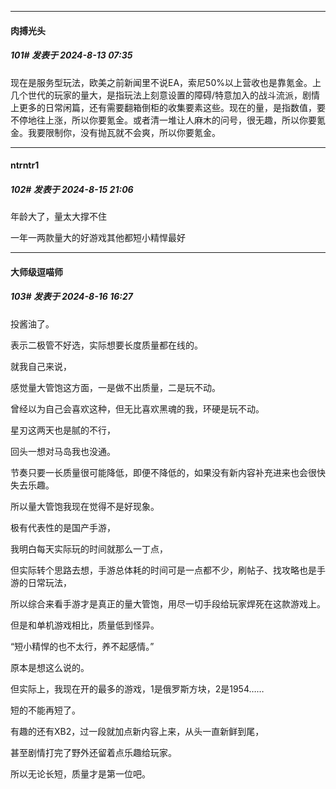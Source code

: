 ﻿
*****

####  肉搏光头  
##### 101#       发表于 2024-8-13 07:35

现在是服务型玩法，欧美之前新闻里不说EA，索尼50%以上营收也是靠氪金。上几个世代的玩家的量大，是指玩法上刻意设置的障碍/特意加入的战斗流派，剧情上更多的日常闲篇，还有需要翻箱倒柜的收集要素这些。现在的量，是指数值，要不停地往上涨，所以你要氪金。或者清一堆让人麻木的问号，很无趣，所以你要氪金。我要限制你，没有抛瓦就不会爽，所以你要氪金。


*****

####  ntrntr1  
##### 102#       发表于 2024-8-15 21:06

年龄大了，量太大撑不住

一年一两款量大的好游戏其他都短小精悍最好


*****

####  大师级逗喵师  
##### 103#       发表于 2024-8-16 16:27

投酱油了。

表示二极管不好选，实际想要长度质量都在线的。

就我自己来说，

感觉量大管饱这方面，一是做不出质量，二是玩不动。

曾经以为自己会喜欢这种，但无比喜欢黑魂的我，环硬是玩不动。

星刃这两天也是腻的不行，

回头一想对马岛我也没通。

节奏只要一长质量很可能降低，即便不降低的，如果没有新内容补充进来也会很快失去乐趣。

所以量大管饱我现在觉得不是好现象。

极有代表性的是国产手游，

我明白每天实际玩的时间就那么一丁点，

但实际转个思路去想，手游总体耗的时间可是一点都不少，刷帖子、找攻略也是手游的日常玩法，

所以综合来看手游才是真正的量大管饱，用尽一切手段给玩家焊死在这款游戏上。

但是和单机游戏相比，质量低到怪异。

“短小精悍的也不太行，养不起感情。”

原本是想这么说的。

但实际上，我现在开的最多的游戏，1是俄罗斯方块，2是1954……

短的不能再短了。

有趣的还有XB2，过一段就加点新内容上来，从头一直新鲜到尾，

甚至剧情打完了野外还留着点乐趣给玩家。

所以无论长短，质量才是第一位吧。

